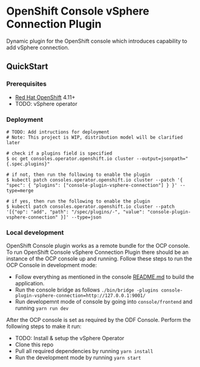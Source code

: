 # OpenShift Console vSphere Connection Plugin

Dynamic plugin for the OpenShift console which introduces capability to add vSphere connection.

## QuickStart

### Prerequisites

- [Red Hat OpenShift](https://www.redhat.com/en/technologies/cloud-computing/openshift) 4.11+
- TODO: vSphere operator

### Deployment

```
# TODO: Add intructions for deployment
# Note: This project is WIP, distribution model will be clarified later

# check if a plugins field is specified
$ oc get consoles.operator.openshift.io cluster --output=jsonpath="{.spec.plugins}"

# if not, then run the following to enable the plugin
$ kubectl patch consoles.operator.openshift.io cluster --patch '{ "spec": { "plugins": ["console-plugin-vsphere-connection"] } }' --type=merge

# if yes, then run the following to enable the plugin
$ kubectl patch consoles.operator.openshift.io cluster --patch '[{"op": "add", "path": "/spec/plugins/-", "value": "console-plugin-vsphere-connection" }]' --type=json
```

### Local development

OpenShift Console plugin works as a remote bundle for the OCP console. To run OpenShift
Console vSphere Connection Plugin there should be an instance of the OCP console up and running.
Follow these steps to run the OCP Console in development mode:

 - Follow everything as mentioned in the console [README.md](https://github.com/openshift/console)
   to build the application.
 - Run the console bridge as follows `./bin/bridge -plugins console-plugin-vsphere-connection=http://127.0.0.1:9001/`
 - Run developemnt mode of console by going into `console/frontend` and running `yarn run dev`

After the OCP console is set as required by the ODF Console. Perform the following steps to make it
run:

 - TODO: Install & setup the vSphere Operator
 - Clone this repo
 - Pull all required dependencies by running `yarn install`
 - Run the development mode by running `yarn start`

